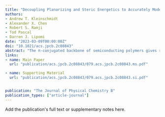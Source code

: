```yaml
---
title: "Decoupling Planarizing and Steric Energetics to Accurately Model the Rigidity of π-Conjugated Polymers"
authors:
- Andrew T. Kleinschmidt
- Alexander X. Chen
- Robert S. Ramji
- Tod Pascal
- Darren J. Lipomi
date: "2023-03-09T00:00:00Z"
doi: "10.1021/acs.jpcb.2c08843"
abstract: "The π-conjugated backbone of semiconducting polymers gives rise to both their electronic properties and structural rigidity. However, current computational methods for understanding the rigidity of polymer chains fail in one crucial way. Namely, standard torsional scan (TS) methods do not satisfactorily capture the behavior of polymers exhibiting a high degree of steric hindrance. This deficiency in part stems from the method by which torsional scans decouple energy related to electron delocalization from that related to nonbonded interactions. These methods do so by applying classical corrections of the nonbonded energy to the quantum mechanical (QM) torsional profile for polymers that are highly sterically hindered. These large corrections to the energy from nonbonded interactions can substantially skew the calculated QM energies related to torsion, resulting in an inaccurate or imprecise estimation of the rigidity of a polymer. As a consequence, simulations of the morphology of a highly sterically hindered polymer using the TS method can be highly inaccurate. Here, we describe an alternative, generalizable method by which the delocalization energy can be decoupled from the energy associated with nonbonded interactions—the “isolation of delocalization energy” (DE) method. From torsional energy calculations, we find that the relative accuracy of the DE method is similar to the TS method (within 1 kJ/mol) for two model polymers (P3HT, PTB7) when compared to quantum mechanical calculations. However, the DE method significantly increased the relative accuracy for simulations of PNDI-T, a highly sterically hindered polymer (8.16 kJ/mol). Likewise, we show that comparison of the planarization energy (i.e., backbone rigidity) from torsional parameters is significantly more precise for both PTB7 and PNDI-T when using the DE method as opposed to the TS method. These differences affect the simulated morphology, with the DE method predicting a significantly more planar configuration of PNDI-T."
links:
- name: Main Paper
  url: "publication/acs.jpcb.2c08843/079.acs.jpcb.2c08843.ms.pdf"

- name: Supporting Material
  url: "publication/acs.jpcb.2c08843/079.acs.jpcb.2c08843.si.pdf"


publication: "The Journal of Physical Chemistry B"
publication_types: ["article-journal"]
---
```


Add the publication's full text or supplementary notes here.
